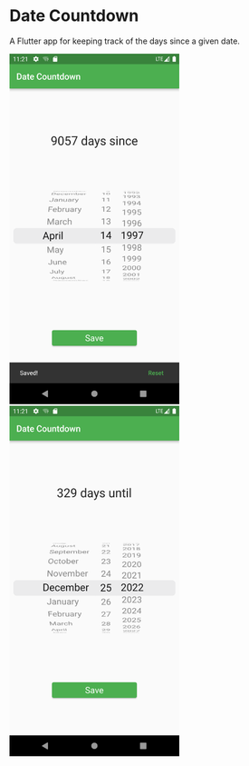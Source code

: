 # Date Countdown

A Flutter app for keeping track of the days since a given date.

<img src="https://raw.githubusercontent.com/Decryptic/date_countdown/master/assets/screenshots/pixel_3a/days_since.png" width="300">
<img src="https://raw.githubusercontent.com/Decryptic/date_countdown/master/assets/screenshots/pixel_3a/days_until.png" width="300">
